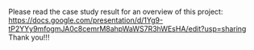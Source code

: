 Please read the case study result for an overview of this project: 
https://docs.google.com/presentation/d/1Yg9-tP2YYy9mfogmJA0c8cemrM8ahpWaWS7R3hWEsHA/edit?usp=sharing
Thank you!!!
